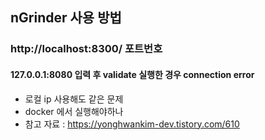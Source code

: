 ## nGrinder 사용 방법

### http://localhost:8300/ 포트번호

#### 127.0.0.1:8080 입력 후 validate 실행한 경우 connection error

- 로컬 ip 사용해도 같은 문제
- docker 에서 실행해야하나
- 참고 자료 : https://yonghwankim-dev.tistory.com/610
